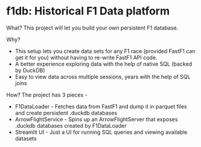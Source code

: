 # f1db: Historical F1 Data platform

What?
This project will let you build your own persistent F1 database. 

Why?
- This setup lets you create data sets for any F1 race (provided FastF1 can get it for you) without having to re-write FastF1 API code.
- A better experience exploring data with the help of native SQL (backed by DuckDB)
- Easy to view data across multiple sessions, years with the help of SQL joins 

How?
The project has 3 pieces - 
- F1DataLoader - Fetches data from FastF1 and dump it in parquet files and create persistent .duckdb databases
- ArrowFlightService - Spins up an ArrowFlightServer that exposes .duckdb databases created by F1DataLoader
- Streamlit UI - Just a UI for running SQL queries and viewing available datasets



